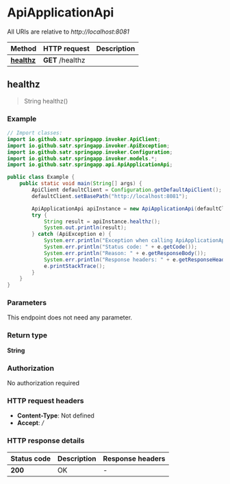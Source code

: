 # ApiApplicationApi

All URIs are relative to *http://localhost:8081*

| Method | HTTP request | Description |
|------------- | ------------- | -------------|
| [**healthz**](ApiApplicationApi.md#healthz) | **GET** /healthz |  |



## healthz

> String healthz()



### Example

```java
// Import classes:
import io.github.satr.springapp.invoker.ApiClient;
import io.github.satr.springapp.invoker.ApiException;
import io.github.satr.springapp.invoker.Configuration;
import io.github.satr.springapp.invoker.models.*;
import io.github.satr.springapp.api.ApiApplicationApi;

public class Example {
    public static void main(String[] args) {
        ApiClient defaultClient = Configuration.getDefaultApiClient();
        defaultClient.setBasePath("http://localhost:8081");

        ApiApplicationApi apiInstance = new ApiApplicationApi(defaultClient);
        try {
            String result = apiInstance.healthz();
            System.out.println(result);
        } catch (ApiException e) {
            System.err.println("Exception when calling ApiApplicationApi#healthz");
            System.err.println("Status code: " + e.getCode());
            System.err.println("Reason: " + e.getResponseBody());
            System.err.println("Response headers: " + e.getResponseHeaders());
            e.printStackTrace();
        }
    }
}
```

### Parameters

This endpoint does not need any parameter.

### Return type

**String**

### Authorization

No authorization required

### HTTP request headers

- **Content-Type**: Not defined
- **Accept**: */*


### HTTP response details
| Status code | Description | Response headers |
|-------------|-------------|------------------|
| **200** | OK |  -  |

